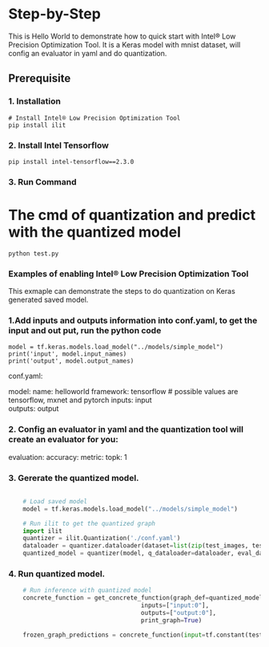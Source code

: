 Step-by-Step
============

This is Hello World to demonstrate how to quick start with Intel® Low Precision Optimization Tool. It is a Keras model with mnist dataset, will config an evaluator in yaml and do quantization.


## Prerequisite

### 1. Installation
```Shell
# Install Intel® Low Precision Optimization Tool
pip install ilit
```
### 2. Install Intel Tensorflow
```shell
pip install intel-tensorflow==2.3.0
```

### 3. Run Command
  # The cmd of quantization and predict with the quantized model 
  ```Shell
  python test.py 
  ```
### Examples of enabling Intel® Low Precision Optimization Tool 
This exmaple can demonstrate the steps to do quantization on Keras generated saved model. 
### 1.Add inputs and outputs information into conf.yaml, to get the input and out put, run the python code  

```
model = tf.keras.models.load_model("../models/simple_model")
print('input', model.input_names)
print('output', model.output_names)
```
conf.yaml: 

 model:
   name: helloworld
   framework: tensorflow                         # possible values are tensorflow, mxnet and pytorch
   inputs: input                                                       
   outputs: output 

### 2. Config an evaluator in yaml and the quantization tool will create an evaluator for you:
 evaluation: 
   accuracy:
     metric:
       topk: 1

### 3. Gererate the quantized model. 
```PyThon

    # Load saved model
    model = tf.keras.models.load_model("../models/simple_model")

    # Run ilit to get the quantized graph 
    import ilit
    quantizer = ilit.Quantization('./conf.yaml')
    dataloader = quantizer.dataloader(dataset=list(zip(test_images, test_labels)))
    quantized_model = quantizer(model, q_dataloader=dataloader, eval_dataloader=dataloader)

```
### 4. Run quantized model.
```PyThon
    # Run inference with quantized model
    concrete_function = get_concrete_function(graph_def=quantized_model.as_graph_def(),
                                     inputs=["input:0"],
                                     outputs=["output:0"],
                                     print_graph=True)

    frozen_graph_predictions = concrete_function(input=tf.constant(test_images))[0]

  
```
 
